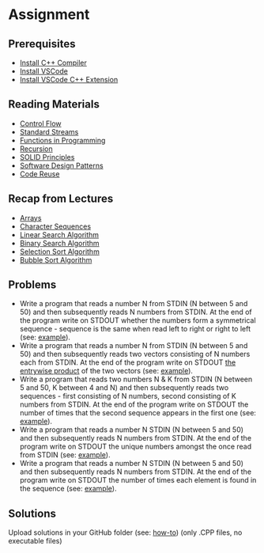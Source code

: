# Assignment

## Prerequisites
- [Install C++ Compiler](https://code.visualstudio.com/docs/languages/cpp#_install-a-compiler)
- [Install VSCode](https://code.visualstudio.com/download)
- [Install VSCode C++ Extension](https://code.visualstudio.com/docs/languages/cpp#_install-the-extension)

## Reading Materials
- [Control Flow](https://en.wikipedia.org/wiki/Control_flow)
- [Standard Streams](https://en.wikipedia.org/wiki/Standard_streams)
- [Functions in Programming](https://www.cs.utah.edu/~germain/PPS/Topics/functions.html)
- [Recursion](https://en.wikipedia.org/wiki/Recursion_(computer_science))
- [SOLID Principles](https://en.wikipedia.org/wiki/SOLID)
- [Software Design Patterns](https://en.wikipedia.org/wiki/Software_design_pattern)
- [Code Reuse](https://en.wikipedia.org/wiki/Code_reuse)

## Recap from Lectures
- [Arrays](https://www.cplusplus.com/doc/tutorial/arrays/)
- [Character Sequences](https://www.cplusplus.com/doc/tutorial/ntcs/)
- [Linear Search Algorithm](https://en.wikipedia.org/wiki/Linear_search)
- [Binary Search Algorithm](https://en.wikipedia.org/wiki/Binary_search_algorithm)
- [Selection Sort Algorithm](https://en.wikipedia.org/wiki/Selection_sort)
- [Bubble Sort Algorithm](https://en.wikipedia.org/wiki/Bubble_sort)

## Problems
- Write a program that reads a number N from STDIN (N between 5 and 50) and then subsequently reads N numbers from STDIN. At the end of the program write on STDOUT whether the numbers form a symmetrical sequence - sequence is the same when read left to right or right to left (see: [example](https://github.com/triffon/ip-2021-22/blob/master/exercises/7/Week-6/Examples/SymmertricalSequenceExample.cpp)).
- Write a program that reads a number N from STDIN (N between 5 and 50) and then subsequently reads two vectors consisting of N numbers each from STDIN. At the end of the program write on STDOUT [the entrywise product](https://en.wikipedia.org/wiki/Hadamard_product_(matrices)) of the two vectors (see: [example](https://github.com/triffon/ip-2021-22/blob/master/exercises/7/Week-6/Examples/EntrywiseProductExample.cpp)).
- Write a program that reads two numbers N & K from STDIN (N between 5 and 50, K between 4 and N) and then subsequently reads two sequences - first consisting of N numbers, second consisting of K numbers from STDIN. At the end of the program write on STDOUT the number of times that the second sequence appears in the first one (see: [example](https://github.com/triffon/ip-2021-22/blob/master/exercises/7/Week-6/Examples/ContainsSequenceExample.cpp)).
- Write a program that reads a number N STDIN (N between 5 and 50) and then subsequently reads N numbers from STDIN. At the end of the program write on STDOUT the unique numbers amongst the once read from STDIN (see: [example](https://github.com/triffon/ip-2021-22/blob/master/exercises/7/Week-6/Examples/UniqueElementsExample.cpp)).
- Write a program that reads a number N STDIN (N between 5 and 50) and then subsequently reads N numbers from STDIN. At the end of the program write on STDOUT the number of times each element is found in the sequence (see: [example](https://github.com/triffon/ip-2021-22/blob/master/exercises/7/Week-6/Examples/NumberOfOccurrencesExample.cpp.cpp)).

## Solutions
Upload solutions in your GitHub folder (see: [how-to](https://www.atlassian.com/git/tutorials/saving-changes/git-commit)) (only .CPP files, no executable files)
